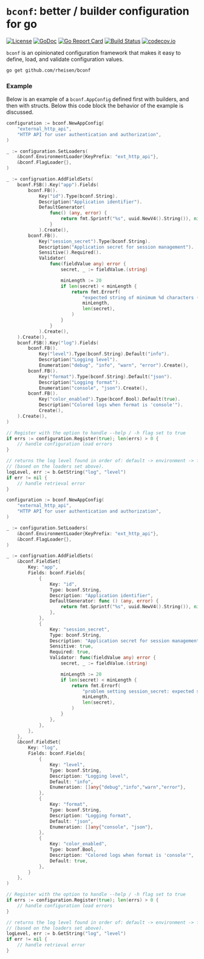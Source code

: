 # `bconf`: better / builder configuration for go

[![License](https://img.shields.io/badge/License-Apache%202.0-blue.svg)](https://opensource.org/licenses/Apache-2.0)
[![GoDoc](https://godoc.org/github.com/rheisen/bconf?status.svg)](https://pkg.go.dev/github.com/rheisen/bconf)
[![Go Report Card](https://goreportcard.com/badge/github.com/rheisen/bconf)](https://goreportcard.com/report/github.com/rheisen/bconf)
[![Build Status](https://github.com/rheisen/bconf/actions/workflows/golang-test.yml/badge.svg?branch=main)](https://github.com/rheisen/bconf/actions/workflows/golang-test.yml)
[![codecov.io](https://codecov.io/github/rheisen/bconf/coverage.svg?branch=main)](https://codecov.io/github/rheisen/bconf?branch=main)

`bconf` is an opinionated configuration framework that makes it easy to define, load, and validate configuration values.

```sh
go get github.com/rheisen/bconf
```

### Example

Below is an example of a `bconf.AppConfig` defined first with builders, and then with structs. Below this code block 
the behavior of the example is discussed.

```go
configuration := bconf.NewAppConfig(
    "external_http_api",
    "HTTP API for user authentication and authorization",
)

_ := configuration.SetLoaders(
    &bconf.EnvironmentLoader{KeyPrefix: "ext_http_api"},
    &bconf.FlagLoader{},
)

_ := configruation.AddFieldSets(
    bconf.FSB().Key("app").Fields(
        bconf.FB().
            Key("id").Type(bconf.String).
            Description("Application identifier").
            DefaultGenerator(
                func() (any, error) {
                    return fmt.Sprintf("%s", uuid.NewV4().String()), nil
                }
            ).Create(),
        bconf.FB().
            Key("session_secret").Type(bconf.String).
            Description("Application secret for session management").
            Sensitive().Required().
            Validator(
                func(fieldValue any) error {
                    secret, _ := fieldValue.(string)

                    minLength := 20
                    if len(secret) < minLength {
                        return fmt.Errorf(
                            "expected string of minimum %d characters (len=%d)",
                            minLength,
                            len(secret),
                        )
                    }
                }
            ).Create(),
    ).Create(),
    bconf.FSB().Key("log").Fields(
        bconf.FB().
            Key("level").Type(bconf.String).Default("info").
            Description("Logging level").
            Enumeration("debug", "info", "warn", "error").Create(),
        bconf.FB().
            Key("format").Type(bconf.String).Default("json").
            Description("Logging format").
            Enumeration("console", "json").Create(),
        bconf.FB().
            Key("color_enabled").Type(bconf.Bool).Default(true).
            Description("Colored logs when format is 'console'").
            Create(),
    ).Create(),
)

// Register with the option to handle --help / -h flag set to true
if errs := configuration.Register(true); len(errs) > 0 {
    // handle configuration load errors
}

// returns the log level found in order of: default -> environment -> flag -> user override
// (based on the loaders set above).
logLevel, err := b.GetString("log", "level") 
if err != nil {
    // handle retrieval error
}
```

```go
configuration := bconf.NewAppConfig(
    "external_http_api",
    "HTTP API for user authentication and authorization",
)

_ := configuration.SetLoaders(
    &bconf.EnvironmentLoader{KeyPrefix: "ext_http_api"},
    &bconf.FlagLoader{},
)

_ := configruation.AddFieldSets(
    &bconf.FieldSet{
        Key: "app",
        Fields: bconf.Fields{
            {
                Key: "id", 
                Type: bconf.String,
                Description: "Application identifier",
                DefaultGenerator: func () (any, error) {
                    return fmt.Sprintf("%s", uuid.NewV4().String()), nil
                },
            },
            {
                Key: "session_secret",
                Type: bconf.String,
                Description: "Application secret for session management",
                Sensitive: true,
                Required: true,
                Validator: func(fieldValue any) error {
                    secret, _ := fieldValue.(string)

                    minLength := 20
                    if len(secret) < minLength {
                        return fmt.Errorf(
                            "problem setting session_secret: expected string of minimum %d characters (len=%d).",
                            minLength,
                            len(secret),
                        )
                    }
                },
            },
        },
    },
    &bconf.FieldSet{
        Key: "log",
        Fields: bconf.Fields{
            {
                Key: "level",
                Type: bconf.String,
                Description: "Logging level",
                Default: "info",
                Enumeration: []any{"debug","info","warn","error"},
            },
            {
                Key: "format",
                Type: bconf.String,
                Description: "Logging format",
                Default: "json",
                Enumeration: []any{"console", "json"},
            },
            {
                Key: "color_enabled",
                Type: bconf.Bool,
                Description: "Colored logs when format is 'console'",
                Default: true,
            },
        }
    },
)

// Register with the option to handle --help / -h flag set to true
if errs := configuration.Register(true); len(errs) > 0 {
    // handle configuration load errors
}

// returns the log level found in order of: default -> environment -> flag -> user override
// (based on the loaders set above).
logLevel, err := b.GetString("log", "level") 
if err != nil {
    // handle retrieval error
}
```
